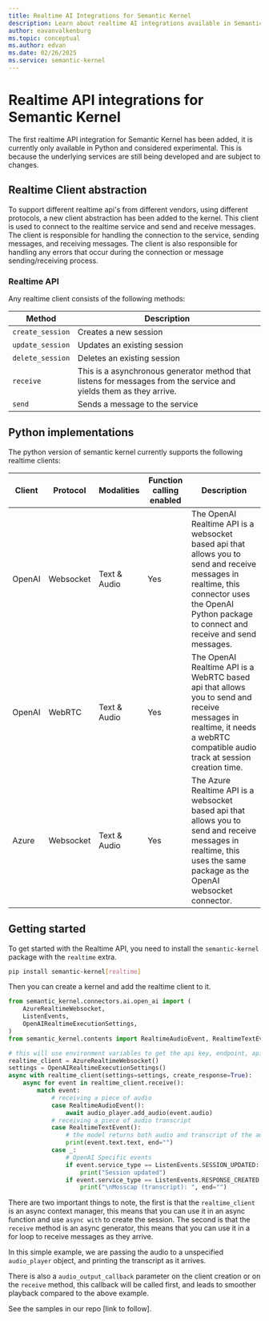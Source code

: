 ```yaml
---
title: Realtime AI Integrations for Semantic Kernel 
description: Learn about realtime AI integrations available in Semantic Kernel.
author: eavanvalkenburg
ms.topic: conceptual
ms.author: edvan
ms.date: 02/26/2025
ms.service: semantic-kernel
---
```


# Realtime API integrations for Semantic Kernel

The first realtime API integration for Semantic Kernel has been added, it is currently only available in Python and considered experimental. This is because the underlying services are still being developed and are subject to changes.

## Realtime Client abstraction

To support different realtime api's from different vendors, using different protocols, a new client abstraction has been added to the kernel. This client is used to connect to the realtime service and send and receive messages.
The client is responsible for handling the connection to the service, sending messages, and receiving messages. The client is also responsible for handling any errors that occur during the connection or message sending/receiving process.

### Realtime API

Any realtime client consists of the following methods:

| Method           | Description                                                                                                        |
| ---------------- | ------------------------------------------------------------------------------------------------------------------ |
| `create_session` | Creates a new session                                                                                              |
| `update_session` | Updates an existing session                                                                                        |
| `delete_session` | Deletes an existing session                                                                                        |
| `receive`        | This is a asynchronous generator method that listens for messages from the service and yields them as they arrive. |
| `send`           | Sends a message to the service                                                                                     |

## Python implementations

The python version of semantic kernel currently supports the following realtime clients:

| Client | Protocol  | Modalities   | Function calling enabled | Description                                                                                                                                                                                        |
| ------ | --------- | ------------ | ------------------------ | -------------------------------------------------------------------------------------------------------------------------------------------------------------------------------------------------- |
| OpenAI | Websocket | Text & Audio | Yes                      | The OpenAI Realtime API is a websocket based api that allows you to send and receive messages in realtime, this connector uses the OpenAI Python package to connect and receive and send messages. |
| OpenAI | WebRTC    | Text & Audio | Yes                      | The OpenAI Realtime API is a WebRTC based api that allows you to send and receive messages in realtime, it needs a webRTC compatible audio track at session creation time.                         |
| Azure  | Websocket | Text & Audio | Yes                      | The Azure Realtime API is a websocket based api that allows you to send and receive messages in realtime, this uses the same package as the OpenAI websocket connector.                            |

## Getting started

To get started with the Realtime API, you need to install the `semantic-kernel` package with the `realtime` extra.

```bash
pip install semantic-kernel[realtime]
```

Then you can create a kernel and add the realtime client to it.

```python
from semantic_kernel.connectors.ai.open_ai import (
    AzureRealtimeWebsocket,
    ListenEvents,
    OpenAIRealtimeExecutionSettings,
)
from semantic_kernel.contents import RealtimeAudioEvent, RealtimeTextEvent

# this will use environment variables to get the api key, endpoint, api version and deployment name.
realtime_client = AzureRealtimeWebsocket()
settings = OpenAIRealtimeExecutionSettings()
async with realtime_client(settings=settings, create_response=True):
    async for event in realtime_client.receive():
        match event:
            # receiving a piece of audio
            case RealtimeAudioEvent():
                await audio_player.add_audio(event.audio)
            # receiving a piece of audio transcript
            case RealtimeTextEvent():
                # the model returns both audio and transcript of the audio, which we will print
                print(event.text.text, end="")
            case _:
                # OpenAI Specific events
                if event.service_type == ListenEvents.SESSION_UPDATED:
                    print("Session updated")
                if event.service_type == ListenEvents.RESPONSE_CREATED:
                    print("\nMosscap (transcript): ", end="")
```

There are two important things to note, the first is that the `realtime_client` is an async context manager, this means that you can use it in an async function and use `async with` to create the session.
The second is that the `receive` method is an async generator, this means that you can use it in a for loop to receive messages as they arrive.

In this simple example, we are passing the audio to a unspecified `audio_player` object, and printing the transcript as it arrives.

There is also a `audio_output_callback` parameter on the client creation or on the `receive` method, this callback will be called first, and leads to smoother playback compared to the above example.

See the samples in our repo [link to follow].
